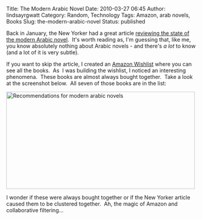 Title: The Modern Arabic Novel
Date: 2010-03-27 06:45
Author: lindsayrgwatt
Category: Random, Technology
Tags: Amazon, arab novels, Books
Slug: the-modern-arabic-novel
Status: published

Back in January, the New Yorker had a great article [reviewing the state of the modern Arabic novel](http://www.newyorker.com/arts/critics/books/2010/01/18/100118crbo_books_pierpont).  It's worth reading as, I'm guessing that, like me, you know absolutely nothing about Arabic novels - and there's *a lot* to know (and a lot of it is very subtle).

If you want to skip the article, I created an [Amazon Wishlist](http://www.amazon.com/registry/wishlist/2OF9G60EFKG8Z?reveal=all&filter=all&sort=universal-title&layout=standard&x=20&y=13) where you can see all the books.  As  I was building the wishlist, I noticed an interesting phenomena.  These books are almost always bought together.  Take a look at the screenshot below.  All seven of those books are in the list:

<img src="{static}/images/2010/03/Screen-shot-2010-03-27-at-9.25.23-AM-500x258.png" title="Recommendations for modern arabic novels" class="aligncenter size-medium " width="500" height="258" />

I wonder if these were always bought together or if the New Yorker article caused them to be clustered together.  Ah, the magic of Amazon and collaborative filtering...

